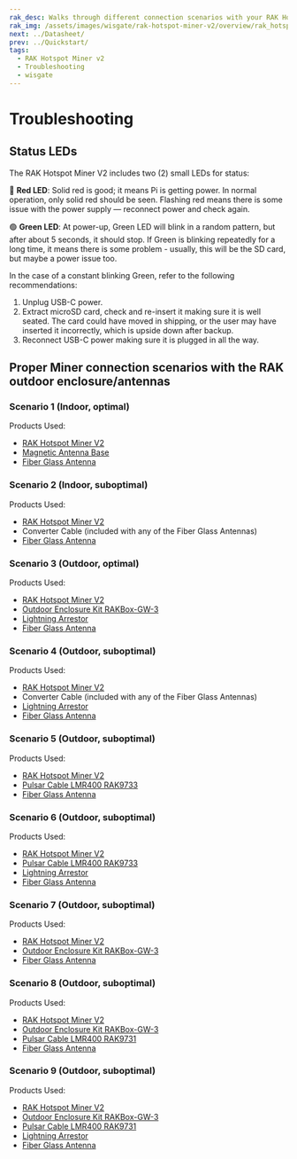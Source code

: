 ```yaml
---
rak_desc: Walks through different connection scenarios with your RAK Hotspot Miner v2. This includes both the outdoor and indoor enclosure and antennas of RAKwireless suitable for your LoRaWAN Gateway.
rak_img: /assets/images/wisgate/rak-hotspot-miner-v2/overview/rak_hotspot_miner_v2.png
next: ../Datasheet/
prev: ../Quickstart/
tags:
  - RAK Hotspot Miner v2
  - Troubleshooting
  - wisgate
---
```


# Troubleshooting

## Status LEDs

The RAK Hotspot Miner V2 includes two (2) small LEDs for status: 

<rk-img
  src="/assets/images/wisgate/rak-hotspot-miner-v2/troubleshooting/StatusLED.svg"
  width="40%"
  caption="Status LED location"
/> 

🔴 **Red LED**: Solid red is good; it means Pi is getting power. In normal operation, only solid red should be seen. Flashing red means there is some issue with the power supply — reconnect power and check again.

🟢 **Green LED**: At power-up, Green LED will blink in a random pattern, but after about 5 seconds, it should stop. If Green is blinking repeatedly for a long time, it means there is some problem - usually, this will be the SD card, but maybe a power issue too.

In the case of a constant blinking Green, refer to the following recommendations:

1. Unplug USB-C power.
2. Extract microSD card, check and re-insert it making sure it is well seated. The card could have moved in shipping, or the user may have inserted it incorrectly, which is upside down after backup.
3. Reconnect USB-C power making sure it is plugged in all the way.


## Proper Miner connection scenarios with the RAK outdoor enclosure/antennas

### Scenario 1 (Indoor, optimal)

Products Used:

- [RAK Hotspot Miner V2](https://store.rakwireless.com/products/rak-hotspot-miner?utm_source=RAKHotspotMiner&utm_medium=Document&utm_campaign=BuyFromStore) 
- [Magnetic Antenna Base](https://store.rakwireless.com/products/antenna-magnetic-base?utm_source=MagneticAntennaBase&utm_medium=Document&utm_campaign=BuyFromStore)
- [Fiber Glass Antenna](https://store.rakwireless.com/products/900-930mhz-8dbi-fiber-glass-antenna?variant=36518410322078&utm_source=868-930MHz8dBiFiberGlassAntenna&utm_medium=Document&utm_campaign=BuyFromStore)

<rk-img
  src="/assets/images/wisgate/rak-hotspot-miner-v2/troubleshooting/1a.png"
  width="100%"
  caption="RAK Hotspot Miner V2 + Magnetic Antenna Base + Fiber Glass Antenna"
/> 

### Scenario 2 (Indoor, suboptimal)

Products Used:

- [RAK Hotspot Miner V2](https://store.rakwireless.com/products/rak-hotspot-miner?utm_source=RAKHotspotMiner&utm_medium=Document&utm_campaign=BuyFromStore)  
- Converter Cable (included with any of the Fiber Glass Antennas)
- [Fiber Glass Antenna](https://store.rakwireless.com/products/900-930mhz-8dbi-fiber-glass-antenna?variant=36518410322078&utm_source=868-930MHz8dBiFiberGlassAntenna&utm_medium=Document&utm_campaign=BuyFromStore)
  
<rk-img
  src="/assets/images/wisgate/rak-hotspot-miner-v2/troubleshooting/2a.png"
  width="100%"
  caption="RAK Hotspot Miner V2 + Converter Cable + Fiber Glass Antenna"
/> 

### Scenario 3 (Outdoor, optimal)

Products Used:

- [RAK Hotspot Miner V2](https://store.rakwireless.com/products/rak-hotspot-miner?utm_source=RAKHotspotMiner&utm_medium=Document&utm_campaign=BuyFromStore) 
- [Outdoor Enclosure Kit RAKBox-GW-3](https://store.rakwireless.com/products/Outdoor-Enclosure-Kit-H?variant=37912840863942)
- [Lightning Arrestor](https://store.rakwireless.com/products/lightning-arrestor)
- [Fiber Glass Antenna](https://store.rakwireless.com/products/900-930mhz-8dbi-fiber-glass-antenna?variant=36518410322078&utm_source=868-930MHz8dBiFiberGlassAntenna&utm_medium=Document&utm_campaign=BuyFromStore)

<rk-img
  src="/assets/images/wisgate/rak-hotspot-miner-v2/troubleshooting/7a.png"
  width="100%"
  caption="RAK Hotspot Miner V2 + Outdoor Enclosure Kit RAKBox-GW-3 + Lightning Arrestor + Fiber Glass Antenna"
/> 
### Scenario 4 (Outdoor, suboptimal)

Products Used:

- [RAK Hotspot Miner V2](https://store.rakwireless.com/products/rak-hotspot-miner?utm_source=RAKHotspotMiner&utm_medium=Document&utm_campaign=BuyFromStore) 
- Converter Cable (included with any of the Fiber Glass Antennas)
- [Lightning Arrestor](https://store.rakwireless.com/products/lightning-arrestor)
- [Fiber Glass Antenna](https://store.rakwireless.com/products/900-930mhz-8dbi-fiber-glass-antenna?variant=36518410322078&utm_source=868-930MHz8dBiFiberGlassAntenna&utm_medium=Document&utm_campaign=BuyFromStore)

<rk-img
  src="/assets/images/wisgate/rak-hotspot-miner-v2/troubleshooting/3a.png"
  width="100%"
  caption="RAK Hotspot Miner V2 + Converter Cable + Lightning Arrestor + Fiber Glass Antenna"
/> 

### Scenario 5 (Outdoor, suboptimal)

Products Used:

- [RAK Hotspot Miner V2](https://store.rakwireless.com/products/rak-hotspot-miner?utm_source=RAKHotspotMiner&utm_medium=Document&utm_campaign=BuyFromStore) 
- [Pulsar Cable LMR400 RAK9733](https://store.rakwireless.com/products/pulsar-cable-rak9731-rak9733?variant=39677580935366)
- [Fiber Glass Antenna](https://store.rakwireless.com/products/900-930mhz-8dbi-fiber-glass-antenna?variant=36518410322078&utm_source=868-930MHz8dBiFiberGlassAntenna&utm_medium=Document&utm_campaign=BuyFromStore)

<rk-img
  src="/assets/images/wisgate/rak-hotspot-miner-v2/troubleshooting/4a.png"
  width="100%"
  caption="RAK Hotspot Miner V2 + Pulsar Cable LMR400 RAK9733 + Fiber Glass Antenna"
/> 

### Scenario 6 (Outdoor, suboptimal)

Products Used:

- [RAK Hotspot Miner V2](https://store.rakwireless.com/products/rak-hotspot-miner?utm_source=RAKHotspotMiner&utm_medium=Document&utm_campaign=BuyFromStore)  
- [Pulsar Cable LMR400 RAK9733](https://store.rakwireless.com/products/pulsar-cable-rak9731-rak9733?variant=39677580935366)
- [Lightning Arrestor](https://store.rakwireless.com/products/lightning-arrestor)
- [Fiber Glass Antenna](https://store.rakwireless.com/products/900-930mhz-8dbi-fiber-glass-antenna?variant=36518410322078&utm_source=868-930MHz8dBiFiberGlassAntenna&utm_medium=Document&utm_campaign=BuyFromStore)

<rk-img
  src="/assets/images/wisgate/rak-hotspot-miner-v2/troubleshooting/5a.png"
  width="100%"
  caption="RAK Hotspot Miner V2 + Pulsar Cable LMR400 RAK9733 + Lightning Arrestor + Fiber Glass Antenna"
/> 

### Scenario 7 (Outdoor, suboptimal)

Products Used:

- [RAK Hotspot Miner V2](https://store.rakwireless.com/products/rak-hotspot-miner?utm_source=RAKHotspotMiner&utm_medium=Document&utm_campaign=BuyFromStore)  
- [Outdoor Enclosure Kit RAKBox-GW-3](https://store.rakwireless.com/products/Outdoor-Enclosure-Kit-H?variant=37912840863942)
- [Fiber Glass Antenna](https://store.rakwireless.com/products/900-930mhz-8dbi-fiber-glass-antenna?variant=36518410322078&utm_source=868-930MHz8dBiFiberGlassAntenna&utm_medium=Document&utm_campaign=BuyFromStore)

<rk-img
  src="/assets/images/wisgate/rak-hotspot-miner-v2/troubleshooting/6a.png"
  width="100%"
  caption="RAK Hotspot Miner V2 + Outdoor Enclosure Kit RAKBox-GW-3 + Fiber Glass Antenna"
/> 

### Scenario 8 (Outdoor, suboptimal)

Products Used:

- [RAK Hotspot Miner V2](https://store.rakwireless.com/products/rak-hotspot-miner?utm_source=RAKHotspotMiner&utm_medium=Document&utm_campaign=BuyFromStore)  
- [Outdoor Enclosure Kit RAKBox-GW-3](https://store.rakwireless.com/products/Outdoor-Enclosure-Kit-H?variant=37912840863942)
- [Pulsar Cable LMR400 RAK9731](https://store.rakwireless.com/products/pulsar-cable-rak9731-rak9733?variant=39677580935366)
- [Fiber Glass Antenna](https://store.rakwireless.com/products/900-930mhz-8dbi-fiber-glass-antenna?variant=36518410322078&utm_source=868-930MHz8dBiFiberGlassAntenna&utm_medium=Document&utm_campaign=BuyFromStore)

<rk-img
  src="/assets/images/wisgate/rak-hotspot-miner-v2/troubleshooting/8a.png"
  width="100%"
  caption="RAK Hotspot Miner V2 + Outdoor Enclosure Kit RAKBox-GW-3 + Pulsar Cable LMR400 RAK9731 + Fiber Glass Antenna"
/> 

### Scenario 9 (Outdoor, suboptimal)

Products Used:

- [RAK Hotspot Miner V2](https://store.rakwireless.com/products/rak-hotspot-miner?utm_source=RAKHotspotMiner&utm_medium=Document&utm_campaign=BuyFromStore) 
- [Outdoor Enclosure Kit RAKBox-GW-3](https://store.rakwireless.com/products/Outdoor-Enclosure-Kit-H?variant=37912840863942)
- [Pulsar Cable LMR400 RAK9731](https://store.rakwireless.com/products/pulsar-cable-rak9731-rak9733?variant=39677580935366)
- [Lightning Arrestor](https://store.rakwireless.com/products/lightning-arrestor)
- [Fiber Glass Antenna](https://store.rakwireless.com/products/900-930mhz-8dbi-fiber-glass-antenna?variant=36518410322078&utm_source=868-930MHz8dBiFiberGlassAntenna&utm_medium=Document&utm_campaign=BuyFromStore)

<rk-img
  src="/assets/images/wisgate/rak-hotspot-miner-v2/troubleshooting/9a.png"
  width="100%"
  caption="RAK Hotspot Miner V2 + Outdoor Enclosure Kit RAKBox-GW-3 + Pulsar Cable LMR400 RAK9731 + Lightning Arrestor + Fiber Glass Antenna"
/> 
